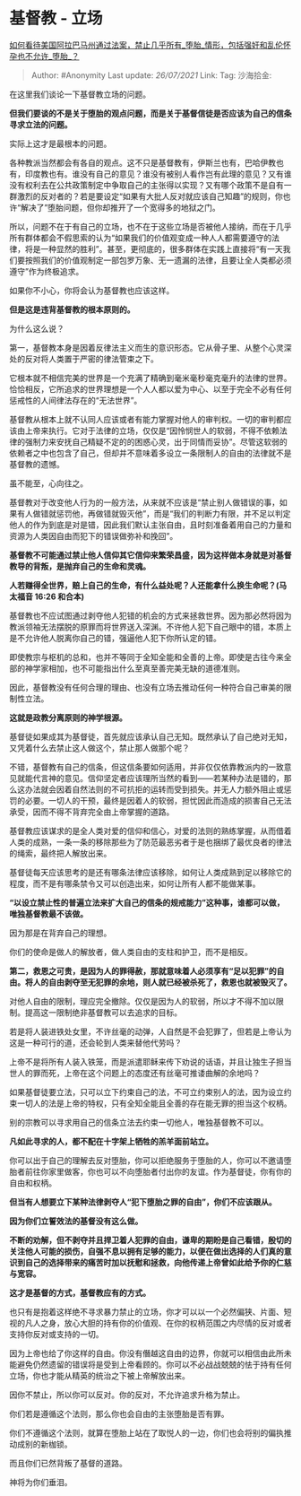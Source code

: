 # 基督教 - 立场
[如何看待美国阿拉巴马州通过法案，禁止几乎所有_堕胎_情形，包括强奸和乱伦怀孕也不允许_堕胎_？](https://www.zhihu.com/question/324473155/answer/685753199)
> Author: #Anonymity
> Last update: *26/07/2021*
> Link:
> Tag:
> 沙海拾金:

在这里我们谈论一下基督教立场的问题。

**但我们要谈的不是关于堕胎的观点问题，而是关于基督信徒是否应该为自己的信条寻求立法的问题。**

实际上这才是最根本的问题。

各种教派当然都会有各自的观点。这不只是基督教有，伊斯兰也有，巴哈伊教也有，印度教也有。谁没有自己的意见？谁没有被别人看作岂有此理的意见？又有谁没有权利去在公共政策制定中争取自己的主张得以实现？又有哪个政策不是自有一群激烈的反对者的？若是要设定“如果有大批人反对就应该自己知趣”的规则，你也许“解决了”堕胎问题，但你却推开了一个宽得多的地狱之门。

所以，问题不在于有自己的立场，也不在于这些立场是否被他人接纳，而在于几乎所有群体都会不假思索的认为“如果我们的价值观变成一种人人都需要遵守的法律，将是一种显然的胜利”。甚至，更彻底的，很多群体在实践上直接将“有一天我们要按照我们的价值观制定一部包罗万象、无一遗漏的法律，且要让全人类都必须遵守”作为终极追求。

如果你不小心，你将会认为基督教也应该这样。

**但是这是违背基督教的根本原则的。**

为什么这么说？

第一，基督教本身是因着反律法主义而生的意识形态。它从骨子里、从整个心灵深处的反对将人类置于严密的律法管束之下。

它根本就不相信完美的世界是一个充满了精确到毫米毫秒毫克毫升的法律的世界。恰恰相反，它所追求的世界理想是一个人人都以爱为中心、以至于完全不必有任何惩戒性的人间律法存在的“无法世界”。

基督教从根本上就不认同人应该或者有能力掌握对他人的审判权。一切的审判都应该由上帝来执行。它对于法律的立场，仅仅是“因怜悯世人的软弱，不得不依赖法律的强制力来安抚自己精疑不定的的困惑心灵，出于同情而妥协”。尽管这软弱的依赖者之中也包含了自己，但却并不意味着多设立一条限制人的自由的法律就不是基督教的遗憾。

虽不能至，心向往之。

基督教对于改变他人行为的一般方法，从来就不应该是“禁止别人做错误的事，如果有人做错就惩罚他，再做错就毁灭他”，而是“我们的判断力有限，并不足以判定他人的作为到底是对是错，因此我们默认主张自由，且时刻准备着用自己的力量和资源为人类因自由而犯下的错误做弥补和挽回”。

**基督教不可能通过禁止他人信仰其它信仰来繁荣昌盛，因为这样做本身就是对基督教导的背叛，是抛弃自己的生命和灵魂。**

**人若赚得全世界，赔上自己的生命，有什么益处呢？人还能拿什么换生命呢？(马太福音 16:26 和合本)**

基督教也不应试图通过剥夺他人犯错的机会的方式来拯救世界。因为那必然将因为教派领袖无法摆脱的原罪而将世界送入深渊。不许他人犯下自己眼中的错，本质上是不允许他人脱离你自己的错，强逼他人犯下你所认定的错。

即使教宗与枢机的总和，也并不等同于全知全能和全善的上帝。即使是古往今来全部的神学家相加，也不可能指出什么至真至善完美无缺的道德准则。

因此，基督教没有任何合理的理由、也没有立场去推动任何一种符合自己审美的限制性立法。

**这就是政教分离原则的神学根源。**

基督徒如果成其为基督徒，首先就应该承认自己无知。既然承认了自己绝对无知，又凭着什么去禁止这人做这个，禁止那人做那个呢？

不错，基督教有自己的信条，但这信条要如何适用，并非仅仅依靠教派内的一致意见就能代言神的意见。信仰坚定者应该理所当然的看到——若某种办法是错的，那么这办法就会因着自然法则的不可抗拒的运转而受到损失。并无人力额外阻止或惩罚的必要。一切人的干预，最终是因着人的软弱，担忧因此而造成的损害自己无法承受，因而不得不背弃完全由上帝掌握的道路。

基督教应该谋求的是全人类对爱的信仰和信心，对爱的法则的熟练掌握，从而借着人类的成熟，一条一条的移除那些为了防范最恶劣者于是也捆绑了最优良者的律法的绳索，最终把人解放出来。

基督徒每天应该思考的是还有哪条法律应该移除，如何让人类成熟到足以移除它的程度，而不是有哪条禁令又可以创造出来，如何让所有人都不能做某事。

**“以设立禁止性的普遍立法来扩大自己的信条的规戒能力”这种事，谁都可以做，唯独基督教最不该做。**

因为那是在背弃自己的理想。

你们的使命是做人的解放者，做人类自由的支柱和护卫，而不是相反。

**第二，救恩之可贵，是因为人的罪得赦，那就意味着人必须享有“足以犯罪”的自由。将人的自由剥夺至无犯罪的余地，则人就已经被杀死了，救恩也就被毁灭了。**

对他人自由的限制，理应完全撤除。仅仅是因为人的软弱，所以才不得不加以限制。提高这一限制绝非基督教可以去追求的目标。

若是将人装进铁处女里，不许丝毫的动弹，人自然是不会犯罪了，但若是上帝认为这是一种可行的道，还会轮到人类来替他代劳吗？

上帝不是将所有人装入铁笼，而是派遣耶稣来传下劝说的话语，并且让独生子担当世人的罪而死，上帝在这个问题上的态度还有丝毫可推诿曲解的余地吗？

如果基督徒要立法，只可以立下约束自己的法，不可立约束别人的法，因为设立约束一切人的法是上帝的特权，只有全知全能且全善的存在能无罪的担当这个权柄。

别的宗教可以寻求用自己的信条立法去约束一切他人，唯独基督教不可以。

**凡如此寻求的人，都不配在十字架上牺牲的羔羊面前站立。**

你可以出于自己的理解去反对堕胎，你可以拒绝服务于堕胎的人，你可以不邀请堕胎者前往你家里做客，你也可以不向堕胎者付出你的友谊。作为基督徒，你有你的自由和权柄。

**但当有人想要立下某种法律剥夺人“犯下堕胎之罪的自由”，你们不应该跟从。**

**因为你们立誓效法的基督没有这么做。**

**不断的劝解，但不剥夺并且捍卫着人犯罪的自由，谦卑的期盼是自己看错，殷切的关注他人可能的损伤，自强不息以拥有足够的能力，以便在做出选择的人们真的意识到自己的选择带来的痛苦时加以抚慰和拯救，向他传递上帝曾如此给予你的仁慈与宽容。**

**这才是基督的方式，基督教应有的方式。**

也只有是抱着这样绝不寻求暴力禁止的立场，你才可以以一个必然偏狭、片面、短视的凡人之身，放心大胆的持有你的价值观、在你的权柄范围之内尽情的反对或者支持你反对或支持的一切。

因为上帝也给了你这样的自由。你没有僭越这自由的边界，你就可以相信由此所未能避免仍然遗留的错误将是受到上帝看顾的。你可以不必战战兢兢的怯于持有任何立场，你也才能从精英的统治之下被上帝解放出来。

因你不禁止，所以你可以反对。你的反对，不允许追求升格为禁止。

你们若是遵循这个法则，那么你也会自由的主张堕胎是否有罪。

你们不遵循这个法则，就算在堕胎上站在了取悦人的一边，你们也会将别的偏执推动成别的新枷锁。

而且你们已然背叛了基督的道路。

神将为你们垂泪。
